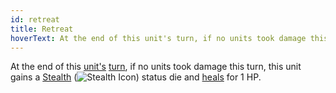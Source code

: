 ```yaml
---
id: retreat
title: Retreat
hoverText: At the end of this unit's turn, if no units took damage this turn, this unit gains a Stealth status die and heals for 1 HP.
---
```


At the end of this [unit's](/docs/glossary/unit) [turn](/docs/glossary/turn), if no units took damage this turn, this unit gains a [Stealth](/docs/battles/status-effects/stealth) (<img src="/icons/stealth.svg" alt="Stealth Icon" className="icon-svg" />) status die and [heals](/docs/glossary/healing) for 1 HP.
